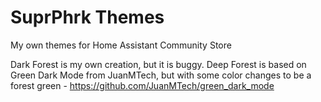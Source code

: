 # SuprPhrk Themes
My own themes for Home Assistant Community Store

Dark Forest is my own creation, but it is buggy.
Deep Forest is based on Green Dark Mode from JuanMTech, but with some color changes to be a forest green - https://github.com/JuanMTech/green_dark_mode